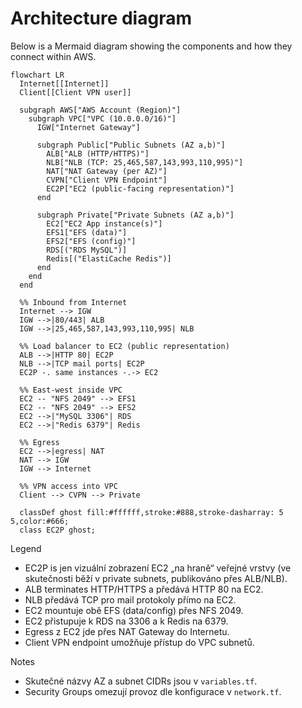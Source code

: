 # Architecture diagram

Below is a Mermaid diagram showing the components and how they connect within AWS.

```mermaid
flowchart LR
  Internet[[Internet]]
  Client[[Client VPN user]]

  subgraph AWS["AWS Account (Region)"]
    subgraph VPC["VPC (10.0.0.0/16)"]
      IGW["Internet Gateway"]

      subgraph Public["Public Subnets (AZ a,b)"]
        ALB["ALB (HTTP/HTTPS)"]
        NLB["NLB (TCP: 25,465,587,143,993,110,995)"]
        NAT["NAT Gateway (per AZ)"]
        CVPN["Client VPN Endpoint"]
        EC2P["EC2 (public-facing representation)"]
      end

      subgraph Private["Private Subnets (AZ a,b)"]
        EC2["EC2 App instance(s)"]
        EFS1["EFS (data)"]
        EFS2["EFS (config)"]
        RDS[("RDS MySQL")]
        Redis[("ElastiCache Redis")]
      end
    end
  end

  %% Inbound from Internet
  Internet --> IGW
  IGW -->|80/443| ALB
  IGW -->|25,465,587,143,993,110,995| NLB

  %% Load balancer to EC2 (public representation)
  ALB -->|HTTP 80| EC2P
  NLB -->|TCP mail ports| EC2P
  EC2P -. same instances -.-> EC2

  %% East-west inside VPC
  EC2 -- "NFS 2049" --> EFS1
  EC2 -- "NFS 2049" --> EFS2
  EC2 -->|"MySQL 3306"| RDS
  EC2 -->|"Redis 6379"| Redis

  %% Egress
  EC2 -->|egress| NAT
  NAT --> IGW
  IGW --> Internet

  %% VPN access into VPC
  Client --> CVPN --> Private

  classDef ghost fill:#ffffff,stroke:#888,stroke-dasharray: 5 5,color:#666;
  class EC2P ghost;
```

Legend
- EC2P is jen vizuální zobrazení EC2 „na hraně“ veřejné vrstvy (ve skutečnosti běží v private subnets, publikováno přes ALB/NLB).
- ALB terminates HTTP/HTTPS a předává HTTP 80 na EC2.
- NLB předává TCP pro mail protokoly přímo na EC2.
- EC2 mountuje obě EFS (data/config) přes NFS 2049.
- EC2 přistupuje k RDS na 3306 a k Redis na 6379.
- Egress z EC2 jde přes NAT Gateway do Internetu.
- Client VPN endpoint umožňuje přístup do VPC subnetů.

Notes
- Skutečné názvy AZ a subnet CIDRs jsou v `variables.tf`.
- Security Groups omezují provoz dle konfigurace v `network.tf`.
